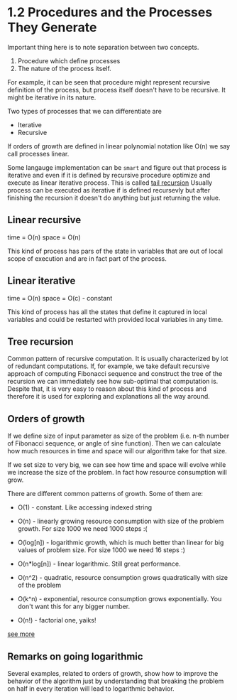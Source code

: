 # 1.2 Procedures and the Processes They Generate

Important thing here is to note separation between two concepts.

1. Procedure which define processes
2. The nature of the process itself.

For example, it can be seen that procedure might represent recursive
definition of the process, but process itself doesn't have to be
recursive. It might be iterative in its nature.

Two types of processes that we can differentiate are 

* Iterative
* Recursive

If orders of growth are defined in linear polynomial notation like O(n)
we say call processes linear.

Some langauge implementation can be `smart` and figure out that process
is iterative and even if it is defined by recursive procedure optimize
and execute as linear iterative process. This is called [tail recursion](http://c2.com/cgi/wiki?TailRecursion) 
Usually process can be executed as iterative if is defined recursevly
but after finishing the recursion it doesn't do anything but just
returning the value.

## Linear recursive

time = O(n)
space = O(n)

This kind of process has pars of the state in variables that are out of
local scope of execution and are in fact part of the process.

## Linear iterative

time = O(n)
space = O(c) - constant

This kind of process has all the states that define it captured in local
variables and could be restarted with provided local variables in any
time.


## Tree recursion

Common pattern of recursive computation. It is usually characterized by
lot of redundant computations. If, for example, we take default
recursive approach of computing Fibonacci sequence and construct the
tree of the recursion we can immediately see how sub-optimal that
computation is. Despite that, it is very easy to reason about this kind
of process and therefore it is used for exploring and explanations all
the way around.

## Orders of growth

If we define size of input parameter as size of the problem (i.e. n-th
number of Fibonacci sequence, or angle of sine function). Then we can
calculate how much resources in time and space will our algorithm take
for that size.

If we set size to very big, we can see how time and space will evolve
while we increase the size of the problem. In fact how resource
consumption will grow.

There are different common patterns of growth. Some of them are:

* O(1) - constant. Like accessing indexed string

* O(n) - linearly growing resource consumption with size of the problem
growth. For size 1000 we need 1000 steps :(

* O(log[n]) - logarithmic growth, which is much better than linear for
big values of problem size. For size 1000 we need 16 steps :)

* O(n*log[n]) - linear logarithmic. Still great performance.

* O(n^2) - quadratic, resource consumption grows quadratically with size 
of the problem

* O(k^n) - exponential, resource consumption grows exponentially. You 
don't want this for any bigger number.

* O(n!) - factorial one, yaiks!

[see more](http://introcs.cs.princeton.edu/java/41analysis/)

## Remarks on going logarithmic

Several examples, related to orders of growth, show how to improve the
behavior of the algorithm just by understanding that breaking the
problem on half in every iteration will lead to logarithmic behavior.
